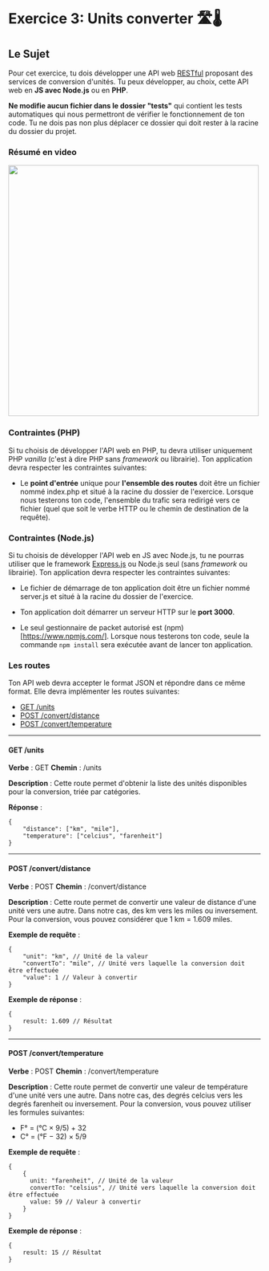 # Exercice 3: Units converter 🛣️🌡️

## Le Sujet

Pour cet exercice, tu dois développer une API web [RESTful](https://fr.wikipedia.org/wiki/Representational_state_transfer) proposant des services de conversion d'unités. Tu peux développer, au choix, cette API web en **JS avec Node.js** ou en **PHP**.

**Ne modifie aucun fichier dans le dossier "tests"** qui contient les tests automatiques qui nous permettront de vérifier le fonctionnement de ton code. Tu ne dois pas non plus déplacer ce dossier qui doit rester à la racine du dossier du projet.

### Résumé en video

[<img src="https://lebocal.academy/videos-thumbnails/video-youtube.png" width="500px" />](https://youtu.be/Q0cG3fJpfsg)

### Contraintes (PHP)

Si tu choisis de développer l'API web en PHP, tu devra utiliser uniquement PHP _vanilla_ (c'est à dire PHP sans _framework_ ou librairie). Ton application devra respecter les contraintes suivantes:

- Le **point d'entrée** unique pour **l'ensemble des routes** doit être un fichier nommé index.php et situé à la racine du dossier de l'exercice. Lorsque nous testerons ton code, l'ensemble du trafic sera redirigé vers ce fichier (quel que soit le verbe HTTP ou le chemin de destination de la requête).

### Contraintes (Node.js)

Si tu choisis de développer l'API web en JS avec Node.js, tu ne pourras utiliser que le framework [Express.js](https://expressjs.com/fr/) ou Node.js seul (sans _framework_ ou librairie). Ton application devra respecter les contraintes suivantes:

- Le fichier de démarrage de ton application doit être un fichier nommé server.js et situé à la racine du dossier de l'exercice.

- Ton application doit démarrer un serveur HTTP sur le **port 3000**.

- Le seul gestionnaire de packet autorisé est (npm)[https://www.npmjs.com/]. Lorsque nous testerons ton code, seule la commande `npm install` sera exécutée avant de lancer ton application.

### Les routes

Ton API web devra accepter le format JSON et répondre dans ce même format. Elle devra implémenter les routes suivantes:

- [GET /units](#units)
- [POST /convert/distance](#distance)
- [POST /convert/temperature](#temperature)

<hr />

<h4 id="units">GET /units</h4>

**Verbe** : GET
**Chemin** : /units

**Description** : Cette route permet d'obtenir la liste des unités disponibles pour la conversion, triée par catégories.

**Réponse** :

```
{
    "distance": ["km", "mile"],
    "temperature": ["celcius", "farenheit"]
}
```

<hr />

<h4 id="distance">POST /convert/distance</h4>

**Verbe** : POST
**Chemin** : /convert/distance

**Description** : Cette route permet de convertir une valeur de distance d'une unité vers une autre. Dans notre cas, des km vers les miles ou inversement. Pour la conversion, vous pouvez considérer que 1 km = 1.609 miles.

**Exemple de requête** :

```
{
    "unit": "km", // Unité de la valeur
    "convertTo": "mile", // Unité vers laquelle la conversion doit être effectuée
    "value": 1 // Valeur à convertir
}
```

**Exemple de réponse** :

```
{
    result: 1.609 // Résultat
}
```

<hr />

<h4 id="temperature">POST /convert/temperature</h4>

**Verbe** : POST
**Chemin** : /convert/temperature

**Description** : Cette route permet de convertir une valeur de température d'une unité vers une autre. Dans notre cas, des degrés celcius vers les degrés farenheit ou inversement. Pour la conversion, vous pouvez utiliser les formules suivantes:

- F° = (°C × 9/5) + 32
- C° = (°F − 32) × 5/9

**Exemple de requête** :

```
{
    {
      unit: "farenheit", // Unité de la valeur
      convertTo: "celsius", // Unité vers laquelle la conversion doit être effectuée
      value: 59 // Valeur à convertir
    }
}
```

**Exemple de réponse** :

```
{
    result: 15 // Résultat
}
```
